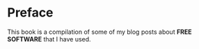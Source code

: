 # Preface

This book is a compilation of some of my blog posts about **FREE SOFTWARE** that I have used.
